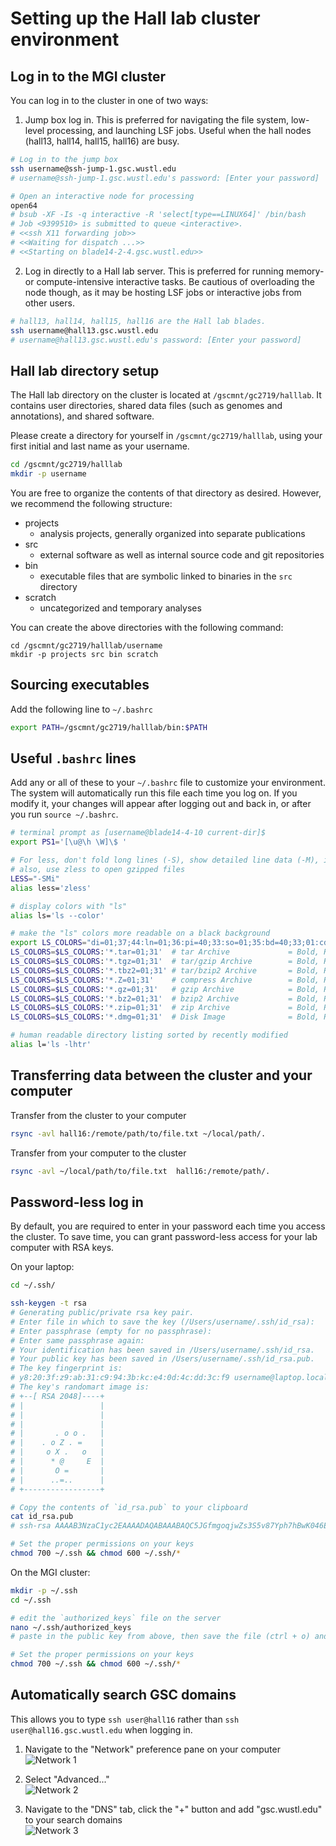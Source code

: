 # Setting up the Hall lab cluster environment

## Log in to the MGI cluster

You can log in to the cluster in one of two ways:

1. Jump box log in. This is preferred for navigating the file system, low-level processing, and launching LSF jobs. Useful when the hall nodes (hall13, hall14, hall15, hall16) are busy.
  ```bash
  # Log in to the jump box
  ssh username@ssh-jump-1.gsc.wustl.edu
  # username@ssh-jump-1.gsc.wustl.edu's password: [Enter your password]
  
  # Open an interactive node for processing
  open64
  # bsub -XF -Is -q interactive -R 'select[type==LINUX64]' /bin/bash
  # Job <9399510> is submitted to queue <interactive>.
  # <<ssh X11 forwarding job>>
  # <<Waiting for dispatch ...>>
  # <<Starting on blade14-2-4.gsc.wustl.edu>>
  ```

2. Log in directly to a Hall lab server. This is preferred for running memory- or compute-intensive interactive tasks. Be cautious of overloading the node though, as it may be hosting LSF jobs or interactive jobs from other users.
  ```bash
  # hall13, hall14, hall15, hall16 are the Hall lab blades.
  ssh username@hall13.gsc.wustl.edu
  # username@hall13.gsc.wustl.edu's password: [Enter your password]
  ```

## Hall lab directory setup

The Hall lab directory on the cluster is located at `/gscmnt/gc2719/halllab`.
It contains user directories, shared data files (such as genomes and annotations), and shared software.

Please create a directory for yourself in `/gscmnt/gc2719/halllab`, using your
first initial and last name as your username.
```bash
cd /gscmnt/gc2719/halllab
mkdir -p username
```

You are free to organize the contents of that directory as desired. However, we
recommend the following structure:

- projects
  - analysis projects, generally organized into separate publications
- src
  - external software as well as internal source code and git repositories
- bin
  - executable files that are symbolic linked to binaries in the `src` directory
- scratch
  - uncategorized and temporary analyses

You can create the above directories with the following command:
```
cd /gscmnt/gc2719/halllab/username
mkdir -p projects src bin scratch
```

## Sourcing executables
Add the following line to `~/.bashrc`

```bash
export PATH=/gscmnt/gc2719/halllab/bin:$PATH
```

## Useful `.bashrc` lines

Add any or all of these to your `~/.bashrc` file to customize your environment.
The system will automatically run this file each time you log on. If you modify it,
your changes will appear after logging out and back in, or after you run `source ~/.bashrc`.

```bash
# terminal prompt as [username@blade14-4-10 current-dir]$
export PS1='[\u@\h \W]\$ '

# For less, don't fold long lines (-S), show detailed line data (-M), ignore case when searching (-i)
# also, use zless to open gzipped files
LESS="-SMi"
alias less='zless'

# display colors with "ls"
alias ls='ls --color'

# make the "ls" colors more readable on a black background
export LS_COLORS="di=01;37;44:ln=01;36:pi=40;33:so=01;35:bd=40;33;01:cd=40;33;01:or=01;05;37;41:mi=01;05;37;41:ex=01;32"
LS_COLORS=$LS_COLORS:'*.tar=01;31'  # tar Archive             = Bold, Red
LS_COLORS=$LS_COLORS:'*.tgz=01;31'  # tar/gzip Archive        = Bold, Red
LS_COLORS=$LS_COLORS:'*.tbz2=01;31' # tar/bzip2 Archive       = Bold, Red
LS_COLORS=$LS_COLORS:'*.Z=01;31'    # compress Archive        = Bold, Red
LS_COLORS=$LS_COLORS:'*.gz=01;31'   # gzip Archive            = Bold, Red
LS_COLORS=$LS_COLORS:'*.bz2=01;31'  # bzip2 Archive           = Bold, Red
LS_COLORS=$LS_COLORS:'*.zip=01;31'  # zip Archive             = Bold, Red
LS_COLORS=$LS_COLORS:'*.dmg=01;31'  # Disk Image              = Bold, Red

# human readable directory listing sorted by recently modified
alias l='ls -lhtr'
```

## Transferring data between the cluster and your computer
Transfer from the cluster to your computer
```bash
rsync -avl hall16:/remote/path/to/file.txt ~/local/path/.
```

Transfer from your computer to the cluster
```bash
rsync -avl ~/local/path/to/file.txt  hall16:/remote/path/.
```

## Password-less log in
By default, you are required to enter in your password each time you access the cluster.
To save time, you can grant password-less access for your lab computer with RSA keys.

On your laptop:
```bash
cd ~/.ssh/

ssh-keygen -t rsa
# Generating public/private rsa key pair.
# Enter file in which to save the key (/Users/username/.ssh/id_rsa):
# Enter passphrase (empty for no passphrase):
# Enter same passphrase again:
# Your identification has been saved in /Users/username/.ssh/id_rsa.
# Your public key has been saved in /Users/username/.ssh/id_rsa.pub.
# The key fingerprint is:
# y8:20:3f:z9:ab:31:c9:94:3b:kc:e4:0d:4c:dd:3c:f9 username@laptop.local
# The key's randomart image is:
# +--[ RSA 2048]----+
# |                 |
# |                 |
# |                 |
# |       . o o .   |
# |    . o Z . =    |
# |     o X .   o   |
# |      * @     E  |
# |       O =       |
# |      ..=..      |
# +-----------------+

# Copy the contents of `id_rsa.pub` to your clipboard
cat id_rsa.pub
# ssh-rsa AAAAB3NzaC1yc2EAAAADAQABAAABAQC5JGfmgoqjwZs3S5v87Yph7hBwK046EPdAlJ4nxqUDT21kRSfrtdLvezhugg68CGjODCG91V9ABAQC5JGfmgoqjwZs3S5v87Yph7hBwKTx5Nok2tNoJUoMNSCyloNhtQGKFAugexhvcdz57wGzsWzmZGaxPZeLpUxcTWn3MljROT8oU52wUBcfTMSJQfCerqmw+DFVoSkSlO/mhP7tmZxzAL0baRKSZHhEf2vhMfJxLABhUFjeCyWp7MWzEQd+NZ4I1F8AcoxYepM1FaykreCEWC72fcQz9iz226dOrnsaNxj0dOC1sAY5ysSAkyD username@laptop.local

# Set the proper permissions on your keys
chmod 700 ~/.ssh && chmod 600 ~/.ssh/*
```

On the MGI cluster:
```bash
mkdir -p ~/.ssh
cd ~/.ssh

# edit the `authorized_keys` file on the server
nano ~/.ssh/authorized_keys
# paste in the public key from above, then save the file (ctrl + o) and exit (ctrl + x)

# Set the proper permissions on your keys
chmod 700 ~/.ssh && chmod 600 ~/.ssh/*

```

## Automatically search GSC domains
This allows you to type `ssh user@hall16` rather than `ssh user@hall16.gsc.wustl.edu` when logging in.

1. Navigate to the "Network" preference pane on your computer  
![Network 1](etc/figures/network01.png?raw=true "Network 1")

2. Select "Advanced..."  
![Network 2](etc/figures/network02.png?raw=true "Network 2")

3. Navigate to the "DNS" tab, click the "+" button and add "gsc.wustl.edu" to your search domains  
![Network 3](etc/figures/network03.png?raw=true "Network 3")
